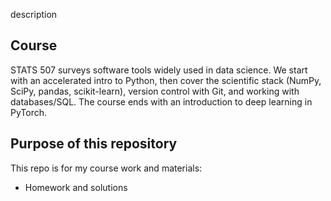 description
## Course
STATS 507 surveys software tools widely used in data science. We start with an accelerated intro to Python, then cover the scientific stack (NumPy, SciPy, pandas, scikit-learn), version control with Git, and working with databases/SQL. The course ends with an introduction to deep learning in PyTorch.

## Purpose of this repository
This repo is for my course work and materials:
- Homework and solutions
